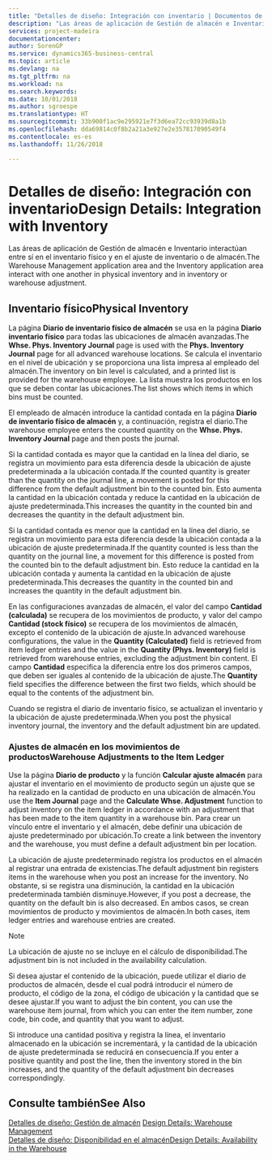 ```yaml
---
title: "Detalles de diseño: Integración con inventario | Documentos de Microsoft"
description: "Las áreas de aplicación de Gestión de almacén e Inventario interactúan entre sí en el inventario físico y en el ajuste de inventario o de almacén."
services: project-madeira
documentationcenter: 
author: SorenGP
ms.service: dynamics365-business-central
ms.topic: article
ms.devlang: na
ms.tgt_pltfrm: na
ms.workload: na
ms.search.keywords: 
ms.date: 10/01/2018
ms.author: sgroespe
ms.translationtype: HT
ms.sourcegitcommit: 33b900f1ac9e295921e7f3d6ea72cc93939d8a1b
ms.openlocfilehash: dda69814c0f8b2a21a3e927e2e357817090549f4
ms.contentlocale: es-es
ms.lasthandoff: 11/26/2018

---
```

# <a name="design-details-integration-with-inventory"></a><span data-ttu-id="be515-103">Detalles de diseño: Integración con inventario</span><span class="sxs-lookup"><span data-stu-id="be515-103">Design Details: Integration with Inventory</span></span>
<span data-ttu-id="be515-104">Las áreas de aplicación de Gestión de almacén e Inventario interactúan entre sí en el inventario físico y en el ajuste de inventario o de almacén.</span><span class="sxs-lookup"><span data-stu-id="be515-104">The Warehouse Management application area and the Inventory application area interact with one another in physical inventory and in inventory or warehouse adjustment.</span></span>  
  
## <a name="physical-inventory"></a><span data-ttu-id="be515-105">Inventario físico</span><span class="sxs-lookup"><span data-stu-id="be515-105">Physical Inventory</span></span>  
 <span data-ttu-id="be515-106">La página **Diario de inventario físico de almacén** se usa en la página **Diario inventario físico** para todas las ubicaciones de almacén avanzadas.</span><span class="sxs-lookup"><span data-stu-id="be515-106">The **Whse. Phys. Inventory Journal** page is used with the **Phys. Inventory Journal** page for all advanced warehouse locations.</span></span> <span data-ttu-id="be515-107">Se calcula el inventario en el nivel de ubicación y se proporciona una lista impresa al empleado del almacén.</span><span class="sxs-lookup"><span data-stu-id="be515-107">The inventory on bin level is calculated, and a printed list is provided for the warehouse employee.</span></span> <span data-ttu-id="be515-108">La lista muestra los productos en los que se deben contar las ubicaciones.</span><span class="sxs-lookup"><span data-stu-id="be515-108">The list shows which items in which bins must be counted.</span></span>  
  
 <span data-ttu-id="be515-109">El empleado de almacén introduce la cantidad contada en la página **Diario de inventario físico de almacén** y, a continuación, registra el diario.</span><span class="sxs-lookup"><span data-stu-id="be515-109">The warehouse employee enters the counted quantity on the **Whse. Phys. Inventory Journal** page and then posts the journal.</span></span>  
  
 <span data-ttu-id="be515-110">Si la cantidad contada es mayor que la cantidad en la línea del diario, se registra un movimiento para esta diferencia desde la ubicación de ajuste predeterminada a la ubicación contada.</span><span class="sxs-lookup"><span data-stu-id="be515-110">If the counted quantity is greater than the quantity on the journal line, a movement is posted for this difference from the default adjustment bin to the counted bin.</span></span> <span data-ttu-id="be515-111">Esto aumenta la cantidad en la ubicación contada y reduce la cantidad en la ubicación de ajuste predeterminada.</span><span class="sxs-lookup"><span data-stu-id="be515-111">This increases the quantity in the counted bin and decreases the quantity in the default adjustment bin.</span></span>  
  
 <span data-ttu-id="be515-112">Si la cantidad contada es menor que la cantidad en la línea del diario, se registra un movimiento para esta diferencia desde la ubicación contada a la ubicación de ajuste predeterminada.</span><span class="sxs-lookup"><span data-stu-id="be515-112">If the quantity counted is less than the quantity on the journal line, a movement for this difference is posted from the counted bin to the default adjustment bin.</span></span> <span data-ttu-id="be515-113">Esto reduce la cantidad en la ubicación contada y aumenta la cantidad en la ubicación de ajuste predeterminada.</span><span class="sxs-lookup"><span data-stu-id="be515-113">This decreases the quantity in the counted bin and increases the quantity in the default adjustment bin.</span></span>  
  
 <span data-ttu-id="be515-114">En las configuraciones avanzadas de almacén, el valor del campo **Cantidad (calculada)** se recupera de los movimientos de producto, y valor del campo **Cantidad (stock físico)** se recupera de los movimientos de almacén, excepto el contenido de la ubicación de ajuste.</span><span class="sxs-lookup"><span data-stu-id="be515-114">In advanced warehouse configurations, the value in the **Quantity (Calculated)** field is retrieved from item ledger entries and the value in the **Quantity (Phys. Inventory)** field is retrieved from warehouse entries, excluding the adjustment bin content.</span></span> <span data-ttu-id="be515-115">El campo **Cantidad** especifica la diferencia entre los dos primeros campos, que deben ser iguales al contenido de la ubicación de ajuste.</span><span class="sxs-lookup"><span data-stu-id="be515-115">The **Quantity** field specifies the difference between the first two fields, which should be equal to the contents of the adjustment bin.</span></span>  
  
 <span data-ttu-id="be515-116">Cuando se registra el diario de inventario físico, se actualizan el inventario y la ubicación de ajuste predeterminada.</span><span class="sxs-lookup"><span data-stu-id="be515-116">When you post the physical inventory journal, the inventory and the default adjustment bin are updated.</span></span>  
  
### <a name="warehouse-adjustments-to-the-item-ledger"></a><span data-ttu-id="be515-117">Ajustes de almacén en los movimientos de productos</span><span class="sxs-lookup"><span data-stu-id="be515-117">Warehouse Adjustments to the Item Ledger</span></span>  
 <span data-ttu-id="be515-118">Use la página **Diario de producto** y la función **Calcular ajuste almacén** para ajustar el inventario en el movimiento de producto según un ajuste que se ha realizado en la cantidad de producto en una ubicación de almacén.</span><span class="sxs-lookup"><span data-stu-id="be515-118">You use the **Item Journal** page and the **Calculate Whse. Adjustment** function to adjust inventory on the item ledger in accordance with an adjustment that has been made to the item quantity in a warehouse bin.</span></span> <span data-ttu-id="be515-119">Para crear un vínculo entre el inventario y el almacén, debe definir una ubicación de ajuste predeterminado por ubicación.</span><span class="sxs-lookup"><span data-stu-id="be515-119">To create a link between the inventory and the warehouse, you must define a default adjustment bin per location.</span></span>  
  
 <span data-ttu-id="be515-120">La ubicación de ajuste predeterminado registra los productos en el almacén al registrar una entrada de existencias.</span><span class="sxs-lookup"><span data-stu-id="be515-120">The default adjustment bin registers items in the warehouse when you post an increase for the inventory.</span></span> <span data-ttu-id="be515-121">No obstante, si se registra una disminución, la cantidad en la ubicación predeterminada también disminuye.</span><span class="sxs-lookup"><span data-stu-id="be515-121">However, if you post a decrease, the quantity on the default bin is also decreased.</span></span> <span data-ttu-id="be515-122">En ambos casos, se crean movimientos de producto y movimientos de almacén.</span><span class="sxs-lookup"><span data-stu-id="be515-122">In both cases, item ledger entries and warehouse entries are created.</span></span>  
  
> [!NOTE]  
>  <span data-ttu-id="be515-123">La ubicación de ajuste no se incluye en el cálculo de disponibilidad.</span><span class="sxs-lookup"><span data-stu-id="be515-123">The adjustment bin is not included in the availability calculation.</span></span>  
  
 <span data-ttu-id="be515-124">Si desea ajustar el contenido de la ubicación, puede utilizar el diario de productos de almacén, desde el cual podrá introducir el número de producto, el código de la zona, el código de ubicación y la cantidad que se desee ajustar.</span><span class="sxs-lookup"><span data-stu-id="be515-124">If you want to adjust the bin content, you can use the warehouse item journal, from which you can enter the item number, zone code, bin code, and quantity that you want to adjust.</span></span>  
  
 <span data-ttu-id="be515-125">Si introduce una cantidad positiva y registra la línea, el inventario almacenado en la ubicación se incrementará, y la cantidad de la ubicación de ajuste predeterminada se reducirá en consecuencia.</span><span class="sxs-lookup"><span data-stu-id="be515-125">If you enter a positive quantity and post the line, then the inventory stored in the bin increases, and the quantity of the default adjustment bin decreases correspondingly.</span></span>  
  
## <a name="see-also"></a><span data-ttu-id="be515-126">Consulte también</span><span class="sxs-lookup"><span data-stu-id="be515-126">See Also</span></span>  
 <span data-ttu-id="be515-127">[Detalles de diseño: Gestión de almacén](design-details-warehouse-management.md) </span><span class="sxs-lookup"><span data-stu-id="be515-127">[Design Details: Warehouse Management](design-details-warehouse-management.md) </span></span>  
 [<span data-ttu-id="be515-128">Detalles de diseño: Disponibilidad en el almacén</span><span class="sxs-lookup"><span data-stu-id="be515-128">Design Details: Availability in the Warehouse</span></span>](design-details-availability-in-the-warehouse.md)
